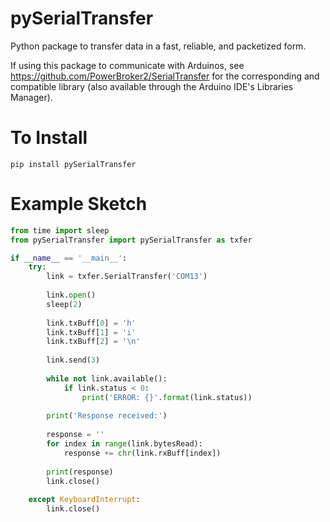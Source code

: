 # pySerialTransfer
Python package to transfer data in a fast, reliable, and packetized form.

If using this package to communicate with Arduinos, see https://github.com/PowerBroker2/SerialTransfer for the corresponding and compatible library (also available through the Arduino IDE's Libraries Manager).

# To Install
```
pip install pySerialTransfer
```

# Example Sketch
```python
from time import sleep
from pySerialTransfer import pySerialTransfer as txfer

if __name__ == '__main__':
    try:
        link = txfer.SerialTransfer('COM13')
        
        link.open()
        sleep(2)
    
        link.txBuff[0] = 'h'
        link.txBuff[1] = 'i'
        link.txBuff[2] = '\n'
        
        link.send(3)
        
        while not link.available():
            if link.status < 0:
                print('ERROR: {}'.format(link.status))
            
        print('Response received:')
        
        response = ''
        for index in range(link.bytesRead):
            response += chr(link.rxBuff[index])
        
        print(response)
        link.close()
        
    except KeyboardInterrupt:
        link.close()
```
